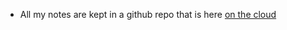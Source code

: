 - All my notes are kept in a github repo that is here [on the cloud](https://github.com/DynamiteMonki/locker)


